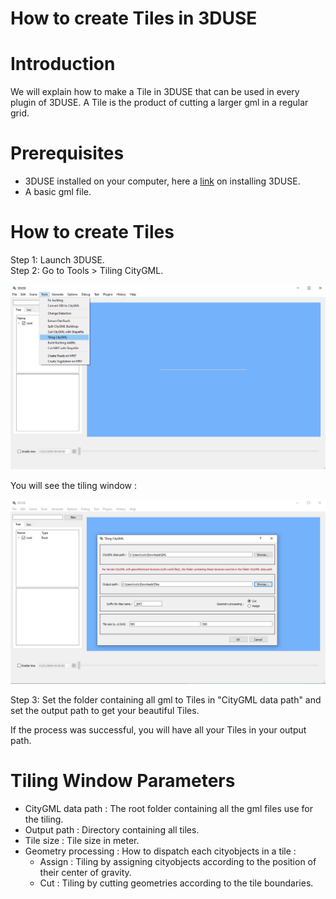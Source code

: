 # How to create Tiles in 3DUSE

# Introduction
We will explain how to make a Tile in 3DUSE that can be used in every plugin of 3DUSE. A Tile is the product of cutting a larger gml in a regular grid.

# Prerequisites
- 3DUSE installed on your computer, here a [link](https://github.com/VCityTeam/3DUSE/blob/master/Install.md) on installing 3DUSE.
- A basic gml file.

# How to create Tiles

Step 1: Launch 3DUSE.  
Step 2: Go to Tools > Tiling CityGML.

![Tools Menu](./images/HowToCreateTiles1.png)

You will see the tiling window :

![Tools Menu](./images/HowToCreateTiles2.png)

Step 3: Set the folder containing all gml to Tiles in "CityGML data path" and
set the output path to get your beautiful Tiles.

If the process was successful, you will have all your Tiles in your output path.

# Tiling Window Parameters
- CityGML data path : The root folder containing all the gml files use for the tiling.
- Output path : Directory containing all tiles.
- Tile size : Tile size in meter.
- Geometry processing : How to dispatch each cityobjects in a tile :
  - Assign : Tiling by assigning cityobjects according to the position of their center of gravity.
  - Cut : Tiling by cutting geometries according to the tile boundaries.
